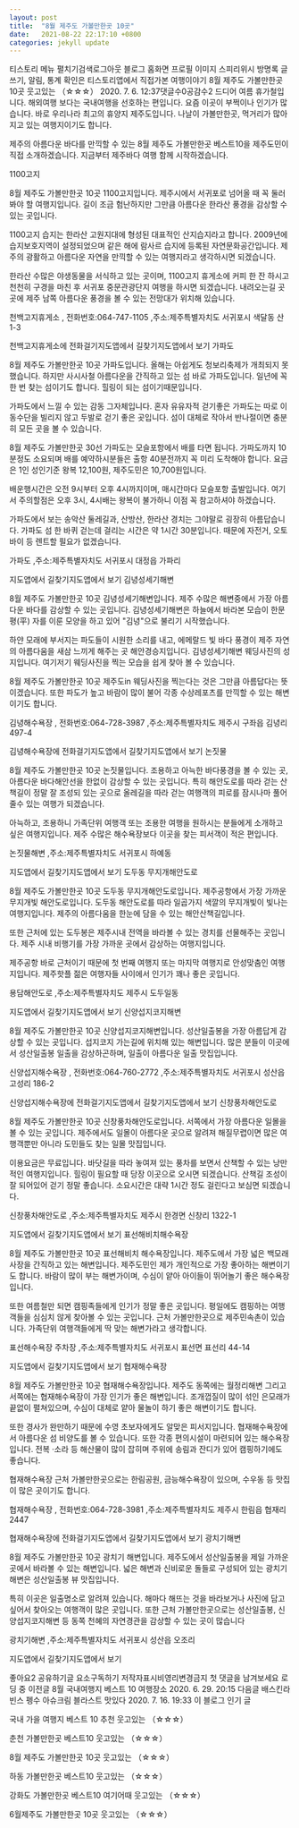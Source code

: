 ```yaml
---
layout: post
title:  "8월 제주도 가볼만한곳 10곳"
date:   2021-08-22 22:17:10 +0800
categories: jekyll update
---
```

티스토리 메뉴 펼치기검색로그아웃
블로그 홈화면
프로필 이미지
스피리위시
방명록
글쓰기, 알림, 통계 확인은 티스토리앱에서
직접가본 여행이야기
8월 제주도 가볼만한곳 10곳
웃고있는 （☆☆☆）
2020. 7. 6. 12:37댓글수0공감수2
드디어 여름 휴가철입니다. 해외여행 보다는 국내여행을 선호하는 편입니다. 요즘 이곳이 부쩍이나 인기가 많습니다. 바로 우리나라 최고의 휴양지 제주도입니다. 나날이 가볼만한곳, 먹거리가 많아지고 있는 여행지이기도 합니다. 



제주의 아름다운 바다를 만끽할 수 있는 8월 제주도 가볼만한곳 베스트10을 제주도민이 직접 소개하겠습니다. 지금부터 제주바다 여행 함께 시작하겠습니다.



1100고지

8월 제주도 가볼만한곳 10곳 1100고지입니다. 제주시에서 서귀포로 넘어올 때 꼭 둘러봐야 할 여행지입니다. 길이 조금 험난하지만 그만큼 아름다운 한라산 풍경을 감상할 수 있는 곳입니다. 





1100고지 습지는 한라산 고원지대에 형성된 대표적인 산지습지라고 합니다. 2009년에 습지보호지역이 설정되었으며 같은 해에 람사르 습지에 등록된 자연문화공간입니다. 제주의 광활하고 아름다운 자연을 만끽할 수 있는 여행지라고 생각하시면 되겠습니다.





한라산 수많은 야생동물을 서식하고 있는 곳이며, 1100고지 휴게소에 커피 한 잔 하시고 천천히 구경을 마친 후 서귀포 중문관광단지 여행을 하시면 되겠습니다. 내려오는길 곳곳에 제주 남쪽 아름다운 풍경을 볼 수 있는 전망대가 위치해 있습니다. 





천백고지휴게소
, 전화번호:064-747-1105
,주소:제주특별자치도 서귀포시 색달동 산 1-3

천백고지휴게소에 전화걸기지도앱에서 길찾기지도앱에서 보기
가파도

8월 제주도 가볼만한곳 10곳 가파도입니다. 올해는 아쉽게도 청보리축제가 개최되지 못했습니다. 하지만 사시사철 아름다운을 간직하고 있는 섬 바로 가파도입니다. 일년에 꼭 한 번 찾는 섬이기도 합니다. 힐링이 되는 섬이기때문입니다.





가파도에서 느낄 수 있는 감동 그자체입니다. 혼자 유유자적 걷기좋은 가파도는 따로 이동수단을 빌리지 않고 두발로 걷기 좋은 곳입니다. 섬이 대체로 작아서 반나절이면 충분히 모든 곳을 볼 수 있습니다.



8월 제주도 가볼만한곳 30선 가파도는 모슬포항에서 배를 타면 됩니다. 가파도까지 10분정도 소요되며 배를 예약하시분들은 출항 40분전까지 꼭 미리 도착해야 합니다. 요금은 1인 성인기준 왕복 12,100원, 제주도민은 10,700원입니다.



배운행시간은 오전 9시부터 오후 4시까지이며, 매시간마다 모슬포항 출발입니다. 여기서 주의할점은 오후 3시, 4시배는 왕복이 불가하니 이점 꼭 참고하셔야 하겠습니다.



가파도에서 보는 송악산 둘레길과, 산방산, 한라산 경치는 그야말로 굉장히 아름답습니다. 가파도 섬 한 바퀴 걷는데 걸리는 시간은 약 1시간 30분입니다. 때문에 자전거, 오토바이 등 렌트할 필요가 없겠습니다.



가파도
,주소:제주특별자치도 서귀포시 대정읍 가파리

지도앱에서 길찾기지도앱에서 보기
김녕성세기해변

8월 제주도 가볼만한곳 10곳 김녕성세기해변입니다. 제주 수많은 해변중에서 가장 아름다운 바다를 감상할 수 있는 곳입니다. 김녕성세기해변은 하늘에서 바라본 모습이 한문 평(平) 자를 이룬 모양을 하고 있어 "김녕"으로 불리기 시작했습니다.





하얀 모래에 부서지는 파도들이 시원한 소리를 내고, 에메랄드 빛 바다 풍경이 제주 자연의 아름다움을 새삼 느끼게 해주는 곳 해안경승지입니다. 김녕성세기해변 웨딩사진의 성지입니다. 여기저기 웨딩사진을 찍는 모습을 쉽게 찾아 볼 수 있습니다.



8월 제주도 가볼만한곳 10곳 제주도in 웨딩사진을 찍는다는 것은 그만큼 아름답다는 뜻이겠습니다. 또한 파도가 높고 바람이 많이 불어 각종 수상레포츠를 만끽할 수 있는 해변이기도 합니다. 





김녕해수욕장
, 전화번호:064-728-3987
,주소:제주특별자치도 제주시 구좌읍 김녕리 497-4

김녕해수욕장에 전화걸기지도앱에서 길찾기지도앱에서 보기
논짓물

8월 제주도 가볼만한곳 10곳 논짓물입니다. 조용하고 아늑한 바다풍경을 볼 수 있는 곳, 아름다운 바다해안선을 한없이 감상할 수 있는 곳입니다. 특히 해안도로를 따라 걷는 산책길이 정말 잘 조성되 있는 곳으로 올레길을 따라 걷는 여행객의 피로를 잠시나마 풀어줄수 있는 여행가 되겠습니다. 





아늑하고, 조용하니 가족단위 여행객 또는 조용한 여행을 원하시는 분들에게 소개하고 싶은 여행지입니다. 제주 수많은 해수욕장보다 이곳을 찾는 피서객이 적은 편입니다.







논짓물해변
,주소:제주특별자치도 서귀포시 하예동

지도앱에서 길찾기지도앱에서 보기
도두동 무지개해안도로

8월 제주도 가볼만한곳 10곳 도두동 무지개해안도로입니다. 제주공항에서 가장 가까운 무지개빛 해안도로입니다. 도두동 해안도로를 따라 일곱가지 색깔의 무지개빛이 빛나는 여행지입니다. 제주의 아름다움을 한눈에 담을 수 있는 해안산책길입니다.





또한 근처에 있는 도두봉은 제주시내 전역을 바라볼 수 있는 경치를 선물해주는 곳입니다. 제주 시내 비행기를 가장 가까운 곳에서 감상하는 여행지입니다.



제주공항 바로 근처이기 때문에 첫 번째 여행지 또는 마지막 여행지로 안성맞춤인 여행지입니다. 제주핫플 젊은 여행자들 사이에서 인기가 꽤나 좋은 곳입니다.





용담해안도로
,주소:제주특별자치도 제주시 도두일동

지도앱에서 길찾기지도앱에서 보기
신양섭지코지해변

8월 제주도 가볼만한곳 10곳 신양섭지코지해변입니다. 성산일출봉을 가장 아름답게 감상할 수 있는 곳입니다. 섭지코지 가는길에 위치해 있는 해변입니다. 많은 분들이 이곳에서 성산일출봉 일출을 감상하곤하며, 일출이 아름다운 일출 맛집입니다.







신양섭지해수욕장
, 전화번호:064-760-2772
,주소:제주특별자치도 서귀포시 성산읍 고성리 186-2

신양섭지해수욕장에 전화걸기지도앱에서 길찾기지도앱에서 보기
신창풍차해안도로

8월 제주도 가볼만한곳 10곳 신창풍차해안도로입니다. 서쪽에서 가장 아름다운 일몰을 볼 수 있는 곳입니다. 제주에서도 일몰이 아름다운 곳으로 알려져 해질무렵이면 많은 여행객뿐만 아니라 도민들도 찾는 일몰 맛집입니다. 




이용요금은 무료입니다. 바닷길을 따라 놓여져 있는 풍차를 보면서 산책할 수 있는 낭만적인 여행지입니다. 힐링이 필요할 때 당장 이곳으로 오시면 되겠습니다. 산책길 조성이 잘 되어있어 걷기 정말 좋습니다. 소요시간은 대략 1시간 정도 걸린다고 보심면 되겠습니다.







신창풍차해안도로
,주소:제주특별자치도 제주시 한경면 신창리 1322-1

지도앱에서 길찾기지도앱에서 보기
표선해비치해수욕장

8월 제주도 가볼만한곳 10곳 표선해비치 해수욕장입니다. 제주도에서 가장 넓은 백모래사장을 간직하고 있는 해변입니다. 제주도민인 제가 개인적으로 가장 좋아하는 해변이기도 합니다. 바람이 많이 부는 해변가이며, 수심이 얕아 아이들이 뛰어놀기 좋은 해수욕장입니다.





또한 여름철만 되면 캠핑족들에게 인기가 정말 좋은 곳입니다. 평일에도 캠핑하는 여행객들을 심심치 않게 찾아볼 수 있는 곳입니다. 근처 가볼만한곳으로 제주민속촌이 있습니다. 가족단위 여행객들에게 딱 맞는 해변가라고 생각합니다.







표선해수욕장 주차장
,주소:제주특별자치도 서귀포시 표선면 표선리 44-14

지도앱에서 길찾기지도앱에서 보기
협재해수욕장

8월 제주도 가볼만한곳 10곳 협재해수욕장입니다. 제주도 동쪽에는 월정리해변 그리고 서쪽에는 협재해수욕장이 가장 인기가 좋은 해변입니다. 조개껍질이 많이 섞인 은모래가 끝없이 펼쳐있으며, 수심이 대체로 얕아 물놀이 하기 좋은 해변이기도 합니다.  





또한 경사가 완만하기 때문에 수영 초보자에게도 알맞은 피서지입니다. 협재해수욕장에서 아름다운 섬 비양도를 볼 수 있습니다. 또한 각종 편의시설이 마련되어 있는 해수욕장입니다. 전복 ·소라 등 해산물이 많이 잡히며 주위에 송림과 잔디가 있어 캠핑하기에도 좋습니다.





협재해수욕장 근처 가볼만한곳으로는 한림공원, 금능해수욕장이 있으며, 수우동 등 맛집이 많은 곳이기도 합니다. 



협재해수욕장
, 전화번호:064-728-3981
,주소:제주특별자치도 제주시 한림읍 협재리 2447

협재해수욕장에 전화걸기지도앱에서 길찾기지도앱에서 보기
광치기해변

8월 제주도 가볼만한곳 10곳 광치기 해변입니다. 제주도에서 성산일출봉을 제일 가까운 곳에서 바라볼 수 있는 해변입니다. 넓은 해변과 신비로운 돌들로 구성되어 있는 광치기 해변은 성산일출봉 뷰 맛집입니다. 



특히 이곳은 일출명소로 알려져 있습니다. 해마다 해뜨는 것을 바라보거나 사진에 담고싶어서 찾아오는 여행객이 많은 곳입니다. 또한 근처 가볼만한곳으로는 성산일출봉, 신양섭지코지해변 등 동쪽 천혜의 자연경관을 감상할 수 있는 곳이 많습니다





광치기해변
,주소:제주특별자치도 서귀포시 성산읍 오조리

지도앱에서 길찾기지도앱에서 보기



좋아요2
공유하기글 요소구독하기
저작자표시비영리변경금지
첫 댓글을 남겨보세요
로딩 중
이전글
8월 국내여행지 베스트 10 여행장소
2020. 6. 29. 20:15
다음글
배스킨라빈스 펭수 아슈크림 블라스트 맛있다
2020. 7. 16. 19:33
이 블로그 인기 글

국내 가을 여행지 베스트 10 추천
웃고있는 （☆☆☆）

춘천 가볼만한곳 베스트10
웃고있는 （☆☆☆）

8월 제주도 가볼만한곳 10곳
웃고있는 （☆☆☆）

하동 가볼만한곳 베스트10
웃고있는 （☆☆☆）

강화도 가볼만한곳 베스트10 여기어때
웃고있는 （☆☆☆）

6월제주도 가볼만한곳 10곳
웃고있는 （☆☆☆）